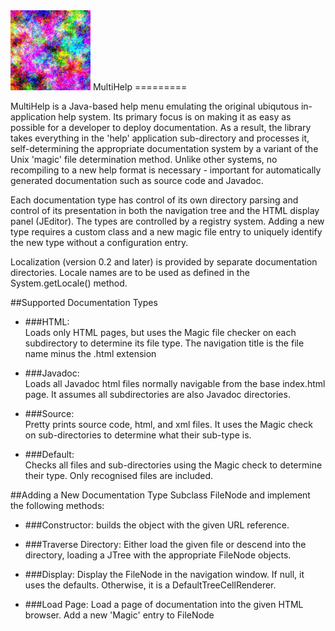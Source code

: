 <img src="MultiHelp128.png" height="128" width="128" alt="MultiHelp Logo">
MultiHelp
=========

MultiHelp is a Java-based help menu emulating the original ubiqutous in-application help system. Its primary focus is on making it as easy as possible for a developer to deploy documentation. As a result, the library takes everything in the 'help' application sub-directory and processes it, self-determining the appropriate documentation system by a variant of the Unix 'magic' file determination method. Unlike other systems, no recompiling to a new help format is necessary - important for automatically generated documentation such as source code and Javadoc.

Each documentation type has control of its own directory parsing and control of its presentation in both the navigation tree and the HTML display panel (JEditor). The types are controlled by a registry system. Adding a new type requires a custom class and a new magic file entry to uniquely identify the new type without a configuration entry.

Localization (version 0.2 and later) is provided by separate documentation directories. Locale names are to be used as defined in the System.getLocale() method.

##Supported Documentation Types

+ ###HTML:	
Loads only HTML pages, but uses the Magic file checker on each subdirectory to determine its file type. The navigation title is the file name minus the .html extension

+ ###Javadoc:	
Loads all Javadoc html files normally navigable from the base index.html page. It assumes all subdirectories are also Javadoc directories.

+ ###Source:	
Pretty prints source code, html, and xml files. It uses the Magic check on sub-directories to determine what their sub-type is.

+ ###Default:	
Checks all files and sub-directories using the Magic check to determine their type. Only recognised files are included.

##Adding a New Documentation Type
Subclass FileNode and implement the following methods:

+ ###Constructor: 
builds the object with the given URL reference.

+ ###Traverse Directory: 
Either load the given file or descend into the directory, loading a JTree with the appropriate FileNode objects.

+ ###Display: 
Display the FileNode in the navigation window. If null, it uses the defaults. Otherwise, it is a DefaultTreeCellRenderer.

+ ###Load Page: 
Load a page of documentation into the given HTML browser.
Add a new 'Magic' entry to FileNode
